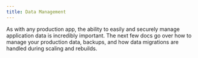 ```yaml
---
title: Data Management
---
```


As with any production app, the ability to easily and securely manage application data is incredibly important. The next few docs go over how to manage your production data, backups, and how data migrations are handled during scaling and rebuilds.
